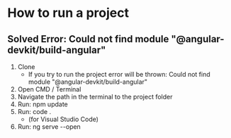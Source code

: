 # How to run a project

## Solved Error: Could not find module "@angular-devkit/build-angular"

1. Clone 
   - If you try to run the project error will be thrown: Could not find module "@angular-devkit/build-angular"
2. Open CMD / Terminal
3. Navigate the path in the terminal to the project folder
4. Run: npm update
5. Run: code .
   - (for Visual Studio Code)
6. Run: ng serve --open